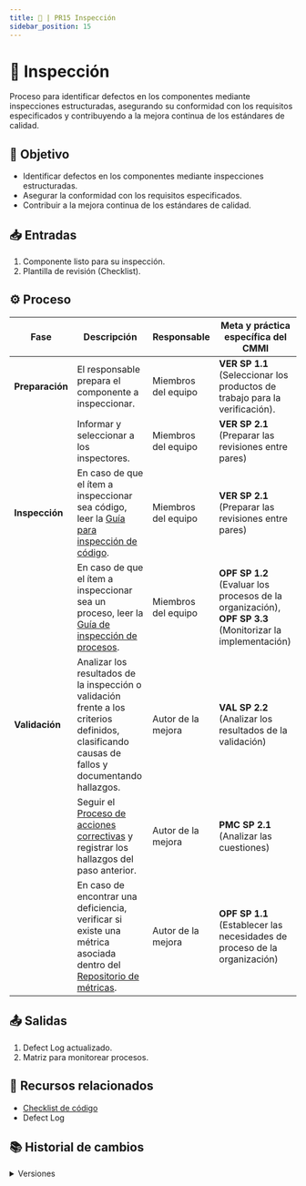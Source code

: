 ```yaml
---
title: 🐥 | PR15 Inspección
sidebar_position: 15
---
```

# 🐥 Inspección

Proceso para identificar defectos en los componentes mediante inspecciones estructuradas, asegurando su conformidad con los requisitos especificados y contribuyendo a la mejora continua de los estándares de calidad.

## 🎯 Objetivo

- Identificar defectos en los componentes mediante inspecciones estructuradas.
- Asegurar la conformidad con los requisitos especificados.
- Contribuir a la mejora continua de los estándares de calidad.

## 📥 Entradas

1. Componente listo para su inspección.
2. Plantilla de revisión (Checklist).

## ⚙️ Proceso

| **Fase**         | **Descripción**                                                                                                                                                                                       | **Responsable** | **Meta y práctica específica del CMMI**                                                                        |
| ---------------------- | ------------------------------------------------------------------------------------------------------------------------------------------------------------------------------------------------------------ | --------------------- | ---------------------------------------------------------------------------------------------------------------------- |
| **Preparación** | El responsable prepara el componente a inspeccionar.                                                                                                                                                         | Miembros del equipo   | **VER SP 1.1** (Seleccionar los productos de trabajo para la verificación).                                     |
|                        | Informar y seleccionar a los inspectores.                                                                                                                                                                    | Miembros del equipo   | **VER SP 2.1** (Preparar las revisiones entre pares)                                                             |
| **Inspección**  | En caso de que el ítem a inspeccionar sea código, leer la [Guía para inspección de código](/docs/next/guias/guia-inspeccion-codigo).                                                                        | Miembros del equipo   | **VER SP 2.1** (Preparar las revisiones entre pares)                                                             |
|                        | En caso de que el ítem a inspeccionar sea un proceso, leer la [Guía de inspección de procesos](/docs/next/guias/guia-inspeccion-procesos).                                                                    | Miembros del equipo   | **OPF SP 1.2** (Evaluar los procesos de la organización), **OPF SP 3.3** (Monitorizar la implementación) |
| **Validación**  | Analizar los resultados de la inspección o validación frente a los criterios definidos, clasificando causas de fallos y documentando hallazgos.                                                            | Autor de la mejora    | **VAL SP 2.2** (Analizar los resultados de la validación)                                                       |
|                        | Seguir el [Proceso de acciones correctivas](/docs/next/procesos/PR13-acciones-correctivas) y registrar los hallazgos del paso anterior.                                                                         | Autor de la mejora    | **PMC SP 2.1** (Analizar las cuestiones)                                                                         |
|                        | En caso de encontrar una deficiencia, verificar si existe una métrica asociada dentro del [Repositorio de métricas](https://docs.google.com/spreadsheets/d/1XDG_ke056cm2wpmGG72bZ9amSe92V6GOusNDnodMi0U/edit). | Autor de la mejora    | **OPF SP 1.1** (Establecer las necesidades de proceso de la organización)                                       |

## 📤 Salidas

1. Defect Log actualizado.
2. Matriz para monitorear procesos.

## 📎 Recursos relacionados

- [Checklist de código](../recursos/checklists.md)
- Defect Log

## 📚 Historial de cambios

<details>
  <summary>Versiones</summary>
| **Versión** | **Descripción**                                         | **Fecha**   | **Colaborador**            |
|-------------|---------------------------------------------------------|-------------|----------------------------|
| **1.0.0**   | Versión inicial del PR16                                | 10/04/2025  | Ian Julián Estrada Castro  |
| **1.1.0**   | Refactorización del proceso                             | 18/04/2025  | Diego Fuentes              |
| **1.2.0**   | Simplificación y mejora en la concisión del proceso    | 15/05/2025  | Ángel Mauricio Ramírez Herrera |
| **1.3.0**   | Cambio de nombre de archivo, actualización de título y aclaraciones | 15/05/2025  | Daniel Contreras Chávez    |
| **1.4.0**   | Agregar especificación de responsable y solución en el defect log en el paso del proceso | 26/05/2025 | Ian Julián Estrada Castro |
| **1.4.1**   | Mapear VER 3.2 | 27/05/2025  | Ian Julián Estrada Castro       |
| **2.0.0** |  Refactorización del proceso   | 26/05/2025  | Sofia Osorio Suárez, Mariana Juárez Ramírez    |
| **2.0.1** |  Trazabilidad de VAL y OPF   | 28/05/2025  | Angel Mauricio Ramírez Herrera    |
| **2.0.2**   | Mapeo de PMC 2.1 en el proceso.                                           | 30/05/2025    | Paola María Garrido, Angel Mauricio Ramírez Herrera |

</details>
